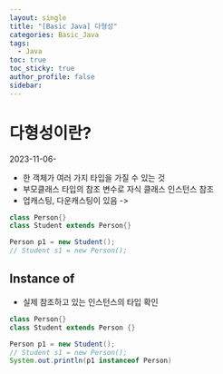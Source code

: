 ```yaml
---
layout: single
title: "[Basic Java] 다형성"
categories: Basic_Java
tags:
  - Java
toc: true
toc_sticky: true
author_profile: false
sidebar:
---
```

# 다형성이란?
2023-11-06-
- 한 객체가 여러 가지 타입을 가질 수 있는 것
- 부모클래스 타입의 참조 변수로 자식 클래스 인스턴스 참조
- 업캐스팅, 다운캐스팅이 있음 ->

```java
class Person{}
class Student extends Person{}

Person p1 = new Student();
// Student s1 = new Person();
```

## Instance of
- 실제 참조하고 있는 인스턴스의 타입 확인
```java
class Person{}
class Student extends Person {}

Person p1 = new Student();
// Student s1 = new Person();
System.out.println(p1 instanceof Person)

```